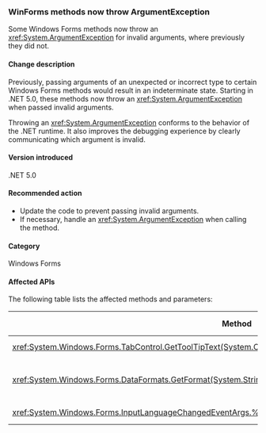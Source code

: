### WinForms methods now throw ArgumentException

Some Windows Forms methods now throw an <xref:System.ArgumentException> for invalid arguments, where previously they did not.

#### Change description

Previously, passing arguments of an unexpected or incorrect type to certain Windows Forms methods would result in an indeterminate state. Starting in .NET 5.0, these methods now throw an <xref:System.ArgumentException> when passed invalid arguments.

Throwing an <xref:System.ArgumentException> conforms to the behavior of the .NET runtime. It also improves the debugging experience by clearly communicating which argument is invalid.

#### Version introduced

.NET 5.0

#### Recommended action

- Update the code to prevent passing invalid arguments.
- If necessary, handle an <xref:System.ArgumentException> when calling the method.

#### Category

Windows Forms

#### Affected APIs

The following table lists the affected methods and parameters:

| Method | Parameter name | Condition | Version added |
|-|-|-|-|
| <xref:System.Windows.Forms.TabControl.GetToolTipText(System.Object)?displayProperty=fullName> | `item` | Argument is not of type <xref:System.Windows.Forms.TabPage>. | Preview 1 |
| <xref:System.Windows.Forms.DataFormats.GetFormat(System.String)?displayProperty=fullName> | `format` | Argument is `null`, <xref:System.String.Empty?displayProperty=nameWithType>, or white space. | Preview 5 |
| <xref:System.Windows.Forms.InputLanguageChangedEventArgs.%23ctor(System.Globalization.CultureInfo,System.Byte)> | `culture` | Unable to retrieve an `InputLanguage` for the specified culture. | Preview 7 |

<!-- 

#### Affected APIs

- `M:System.Windows.Forms.TabControl.GetToolTipText(System.Object)`
- `M:System.Windows.Forms.DataFormats.GetFormat(System.String)`
- `M:System.Windows.Forms.InputLanguageChangedEventArgs.%23ctor(System.Globalization.CultureInfo,System.Byte)`

-->
